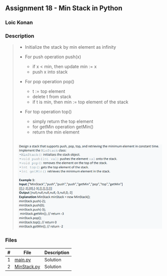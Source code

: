 ## Assignment 18 - Min Stack in Python

### Loic Konan

### Description
>
> - Initialize the stack by min element as infinity
> - For push operation push(x)
>   - if x < min, then update min := x
>   - push x into stack
>
> - For pop operation pop()
>   - t := top element
>   - delete t from stack
>   - if t is min, then min := top element of the stack
>
> - For top operation top()
>   - simply return the top element
>   - for getMin operation getMin()
>   - return the min element
><br>
>   <img src="pic.png">
>
>
### Files

|   #   | File                       | Description |
| :---: | -------------------------- | ----------- |
|   1   | [main.py](main.py)         | Solution    |
|   2   | [MinStack.py](MinStack.py) | Solution    |
